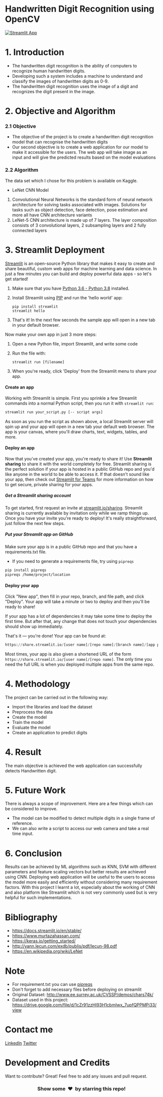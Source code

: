 # Handwritten Digit Recognition using OpenCV

[![Streamlit App](https://static.streamlit.io/badges/streamlit_badge_black_white.svg)](https://share.streamlit.io/abhi7585/handwritten-digit-classification-streamlit/main/main.py)

# 1. Introduction

- The handwritten digit recognition is the ability of computers to recognize human handwritten digits. 
- Developing such a system includes a machine to understand and classify the images of handwritten digits as 0-9.
- The handwritten digit recognition uses the image of a digit and recognizes the digit present in the image.

# 2. Objective and Algorithm 

### 2.1 Objective

- The objective of the project is to create a handwritten digit recognition model that can recognise the handwritten digits 
- Our second objective is to create a web application for our model to make it accessible for the users. The web app will take image as an input and will give the predicted results based on the model evaluations


### 2.2 Algorithm 

The data set which I chose for this problem is available on Kaggle. 

* LeNet CNN Model
1) Convolutional Neural Networks is the standard form of neural network architecture for solving tasks associated with images. Solutions for tasks such as object detection, face detection, pose estimation and more all have CNN architecture variants
2) LeNet-5 CNN architecture is made up of 7 layers. The layer composition consists of 3 convolutional layers, 2 subsampling layers and 2 fully connected layers


# 3. Streamlit Deployment

[Streamlit](https://streamlit.io/) is an open-source Python library that makes it easy to create and share beautiful, custom web apps for machine learning and data science.
In just a few minutes you can build and deploy powerful data apps - so let's get started!

1. Make sure that you have [Python 3.6 - Python 3.8](https://www.python.org/downloads/release/python-386/) installed.
2. Install Streamlit using [PIP](https://pip.pypa.io/en/stable/installing/) and run the 'hello world' app:

   ```shell
   pip install streamlit
   streamlit hello
   ```

3. That's it! In the next few seconds the sample app will open in a new tab in your default browser.

Now make your own app in just 3 more steps:

1. Open a new Python file, import Streamlit, and write some code

2. Run the file with:

   `streamlit run [filename]`

3. When you're ready, click 'Deploy' from the Streamlit menu to share your app.

#### Create an app

Working with Streamlit is simple. First you sprinkle a few Streamlit commands
into a normal Python script, then you run it with `streamlit run`:

```bash
streamlit run your_script.py [-- script args]
```

As soon as you run the script as shown above, a local Streamlit server will
spin up and your app will open in a new tab your default web browser. The app
is your canvas, where you'll draw charts, text, widgets, tables, and more.

#### Deploy an app

Now that you've created your app, you're ready to share it! Use **Streamlit sharing** to share it with the world completely for free. Streamlit sharing is the perfect solution if your app is hosted in a public GitHub repo and you'd like anyone in the world to be able to access it. If that doesn't sound like your app, then check out [Streamlit for Teams](https://streamlit.io/for-teams) for more information on how to get secure, private sharing for your apps.


##### Get a Streamlit sharing account

To get started, first request an invite at [streamlit.io/sharing](https://streamlit.io/sharing). Streamlit sharing is currently available by invitation only while we ramp things up. Once you have your invite you're ready to deploy! It's really straightforward, just follow the next few steps.

##### Put your Streamlit app on GitHub

Make sure your app is in a public GitHub repo and that you have a requirements.txt file.

- If you need to generate a requirements file, try using `pipreqs`

```bash
pip install pipreqs
pipreqs /home/project/location
```


#### Deploy your app

Click "New app", then fill in your repo, branch, and file path, and click "Deploy". Your app will take a minute or two to deploy and then you'll be ready to share!

If your app has a lot of dependencies it may take some time to deploy the first time. But after that, any change that does not touch your dependencies should show up immediately.

That's it — you're done! Your app can be found at:

```python
https://share.streamlit.io/[user name]/[repo name]/[branch name]/[app path]
```

Most times, your app is also given a shortened URL of the form `https://share.streamlit.io/[user name]/[repo name]`. The only time you need the full URL is when you deployed multiple apps from the same repo. 


# 4. Methodology

The project can be carried out in the following way:
- Import the libraries and load the dataset
- Preprocess the data
- Create the model
- Train the model
- Evaluate the model
- Create an application to predict digits



# 4. Result
The main objective is achieved the web application can successfully detects Handwritten digit.


# 5. Future Work

There is always a scope of improvement. Here are a few things which can be considered to improve. 
* The model can be modified to detect multiple digits in a single frame of reference.
* We can also write a script to access our web camera and take a real time input.


# 6. Conclusion

Results can be achieved by ML algorithms such as KNN, SVM with different parameters and feature scaling vectors but better results are achieved using CNN.
Deploying web application will be useful to the users to access the model more easily and efficiently without considering many requirement factors.
With this project I learnt a lot, especially about the working of CNN and also platform like Streamlit which is not very commonly used but is very helpful for such implementations.


# Bibliography 

* https://docs.streamlit.io/en/stable/
* https://www.murtazahassan.com/
* https://keras.io/getting_started/
* http://yann.lecun.com/exdb/publis/pdf/lecun-98.pdf
* https://en.wikipedia.org/wiki/LeNet

# Note

* For requirement.txt you can use [pipreqs](https://github.com/bndr/pipreqs)
* Don't forget to add necessary files before deploying on streamlit
* Original Dataset: http://www.ee.surrey.ac.uk/CVSSP/demos/chars74k/
* Dataset used in this project: https://drive.google.com/file/d/1cZr91zzHl93H1cbmIwx_7upfQPPMPi33/view

# Contact me

[Linkedln](https://www.linkedin.com/in/abhi7585/)
[Twitter](https://twitter.com/the_abhi_7585)


# Development and Credits

Want to contribute? Great!
Feel free to add any issues and pull request.

<h3 align="center">Show some &nbsp;❤️&nbsp; by starring this repo! </h3>

